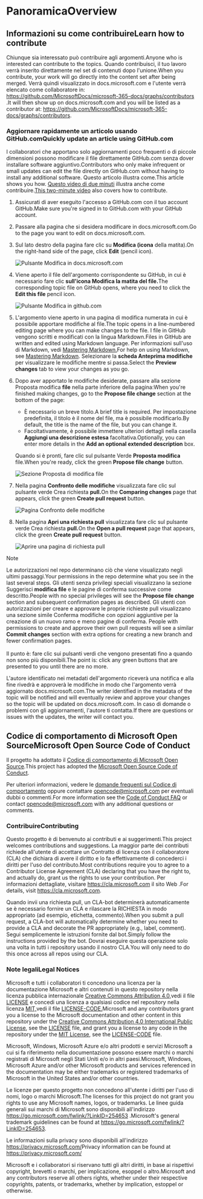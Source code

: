 # <a name="overview"></a><span data-ttu-id="43eef-101">Panoramica</span><span class="sxs-lookup"><span data-stu-id="43eef-101">Overview</span></span>

## <a name="learn-how-to-contribute"></a><span data-ttu-id="43eef-102">Informazioni su come contribuire</span><span class="sxs-lookup"><span data-stu-id="43eef-102">Learn how to contribute</span></span>

<span data-ttu-id="43eef-103">Chiunque sia interessato può contribuire agli argomenti.</span><span class="sxs-lookup"><span data-stu-id="43eef-103">Anyone who is interested can contribute to the topics.</span></span> <span data-ttu-id="43eef-104">Quando contribuisci, il tuo lavoro verrà inserito direttamente nel set di contenuti dopo l'unione.</span><span class="sxs-lookup"><span data-stu-id="43eef-104">When you contribute, your work will go directly into the content set after being merged.</span></span> <span data-ttu-id="43eef-105">Verrà quindi visualizzato in docs.microsoft.com e l'utente verrà elencato come collaboratore in: <https://github.com/MicrosoftDocs/microsoft-365-docs/graphs/contributors> .</span><span class="sxs-lookup"><span data-stu-id="43eef-105">It will then show up on docs.microsoft.com and you will be listed as a contributor at: <https://github.com/MicrosoftDocs/microsoft-365-docs/graphs/contributors>.</span></span>

### <a name="quickly-update-an-article-using-githubcom"></a><span data-ttu-id="43eef-106">Aggiornare rapidamente un articolo usando GitHub.com</span><span class="sxs-lookup"><span data-stu-id="43eef-106">Quickly update an article using GitHub.com</span></span>

<span data-ttu-id="43eef-107">I collaboratori che apportano solo aggiornamenti poco frequenti o di piccole dimensioni possono modificare il file direttamente GitHub.com senza dover installare software aggiuntivo.</span><span class="sxs-lookup"><span data-stu-id="43eef-107">Contributors who only make infrequent or small updates can edit the file directly on GitHub.com without having to install any additional software.</span></span> <span data-ttu-id="43eef-108">Questo articolo illustra come.</span><span class="sxs-lookup"><span data-stu-id="43eef-108">This article shows you how.</span></span> <span data-ttu-id="43eef-109">[Questo video di due minuti](https://www.microsoft.com/videoplayer/embed/RE1XQTG) illustra anche come contribuire.</span><span class="sxs-lookup"><span data-stu-id="43eef-109">[This two-minute video](https://www.microsoft.com/videoplayer/embed/RE1XQTG) also covers how to contribute.</span></span>

1. <span data-ttu-id="43eef-110">Assicurati di aver eseguito l'accesso a GitHub.com con il tuo account GitHub.</span><span class="sxs-lookup"><span data-stu-id="43eef-110">Make sure you're signed in to GitHub.com with your GitHub account.</span></span>
2. <span data-ttu-id="43eef-111">Passare alla pagina che si desidera modificare in docs.microsoft.com.</span><span class="sxs-lookup"><span data-stu-id="43eef-111">Go to the page you want to edit on docs.microsoft.com.</span></span>
3. <span data-ttu-id="43eef-112">Sul lato destro della pagina fare clic su **Modifica (icona** della matita).</span><span class="sxs-lookup"><span data-stu-id="43eef-112">On the right-hand side of the page, click **Edit** (pencil icon).</span></span>

   ![Pulsante Modifica in docs.microsoft.com](microsoft-365/media/quick-update-edit.png)

4. <span data-ttu-id="43eef-114">Viene aperto il file dell'argomento corrispondente su GitHub, in cui è necessario fare clic **sull'icona Modifica la matita del file.**</span><span class="sxs-lookup"><span data-stu-id="43eef-114">The corresponding topic file on GitHub opens, where you need to click the **Edit this file** pencil icon.</span></span>

   ![Pulsante Modifica in github.com](microsoft-365/media/quick-update-github.png)

5. <span data-ttu-id="43eef-116">L'argomento viene aperto in una pagina di modifica numerata in cui è possibile apportare modifiche al file.</span><span class="sxs-lookup"><span data-stu-id="43eef-116">The topic opens in a line-numbered editing page where you can make changes to the file.</span></span> <span data-ttu-id="43eef-117">I file in GitHub vengono scritti e modificati con la lingua Markdown.</span><span class="sxs-lookup"><span data-stu-id="43eef-117">Files in GitHub are written and edited using Markdown language.</span></span> <span data-ttu-id="43eef-118">Per informazioni sull'uso di Markdown, vedi [Mastering Markdown.](https://guides.github.com/features/mastering-markdown/)</span><span class="sxs-lookup"><span data-stu-id="43eef-118">For help on using Markdown, see [Mastering Markdown](https://guides.github.com/features/mastering-markdown/).</span></span> <span data-ttu-id="43eef-119">Selezionare la **scheda Anteprima modifiche** per visualizzare le modifiche mentre si passa.</span><span class="sxs-lookup"><span data-stu-id="43eef-119">Select the **Preview changes** tab to view your changes as you go.</span></span>

6. <span data-ttu-id="43eef-120">Dopo aver apportato le modifiche desiderate, passare alla sezione Proposta modifica **file** nella parte inferiore della pagina:</span><span class="sxs-lookup"><span data-stu-id="43eef-120">When you're finished making changes, go to the **Propose file change** section at the bottom of the page:</span></span>

   - <span data-ttu-id="43eef-121">È necessario un breve titolo.</span><span class="sxs-lookup"><span data-stu-id="43eef-121">A brief title is required.</span></span> <span data-ttu-id="43eef-122">Per impostazione predefinita, il titolo è il nome del file, ma è possibile modificarlo.</span><span class="sxs-lookup"><span data-stu-id="43eef-122">By default, the title is the name of the file, but you can change it.</span></span>
   - <span data-ttu-id="43eef-123">Facoltativamente, è possibile immettere ulteriori dettagli nella casella **Aggiungi una descrizione estesa** facoltativa.</span><span class="sxs-lookup"><span data-stu-id="43eef-123">Optionally, you can enter more details in the **Add an optional extended description** box.</span></span>

   <span data-ttu-id="43eef-124">Quando si è pronti, fare clic sul pulsante Verde **Proposta modifica** file.</span><span class="sxs-lookup"><span data-stu-id="43eef-124">When you're ready, click the green **Propose file change** button.</span></span>

   ![Sezione Proposta di modifica file](microsoft-365/media/propose-file-change.png)

7. <span data-ttu-id="43eef-126">Nella pagina **Confronto delle modifiche** visualizzata fare clic sul pulsante verde Crea richiesta **pull.**</span><span class="sxs-lookup"><span data-stu-id="43eef-126">On the **Comparing changes** page that appears, click the green **Create pull request** button.</span></span>

   ![Pagina Confronto delle modifiche](microsoft-365/media/comparing-changes-page.png)

8. <span data-ttu-id="43eef-128">Nella pagina **Apri una richiesta pull** visualizzata fare clic sul pulsante verde Crea richiesta **pull.**</span><span class="sxs-lookup"><span data-stu-id="43eef-128">On the **Open a pull request** page that appears, click the green **Create pull request** button.</span></span>

   ![Aprire una pagina di richiesta pull](microsoft-365/media/open-a-pull-request-page.png)

> [!NOTE]
> <span data-ttu-id="43eef-130">Le autorizzazioni nel repo determinano ciò che viene visualizzato negli ultimi passaggi.</span><span class="sxs-lookup"><span data-stu-id="43eef-130">Your permissions in the repo determine what you see in the last several steps.</span></span> <span data-ttu-id="43eef-131">Gli utenti senza privilegi speciali visualizzano la sezione Suggerisci **modifica file** e le pagine di conferma successive come descritto.</span><span class="sxs-lookup"><span data-stu-id="43eef-131">People with no special privileges will see the **Propose file change** section and subsequent confirmation pages as described.</span></span> <span data-ttu-id="43eef-132">Gli utenti con autorizzazioni per creare e approvare le proprie richieste pull visualizzano una sezione simile Conferma modifiche con opzioni aggiuntive per la creazione di un nuovo ramo e meno pagine di conferma. </span><span class="sxs-lookup"><span data-stu-id="43eef-132">People with permissions to create and approve their own pull requests will see a similar **Commit changes** section with extra options for creating a new branch and fewer confirmation pages.</span></span><br/><br/><span data-ttu-id="43eef-133">Il punto è: fare clic sui pulsanti verdi che vengono presentati fino a quando non sono più disponibili.</span><span class="sxs-lookup"><span data-stu-id="43eef-133">The point is: click any green buttons that are presented to you until there are no more.</span></span>

<span data-ttu-id="43eef-134">L'autore identificato nei metadati dell'argomento riceverà una notifica e alla fine rivedrà e approverà le modifiche in modo che l'argomento verrà aggiornato docs.microsoft.com.</span><span class="sxs-lookup"><span data-stu-id="43eef-134">The writer identified in the metadata of the topic will be notified and will eventually review and approve your changes so the topic will be updated on docs.microsoft.com.</span></span> <span data-ttu-id="43eef-135">In caso di domande o problemi con gli aggiornamenti, l'autore ti contatta.</span><span class="sxs-lookup"><span data-stu-id="43eef-135">If there are questions or issues with the updates, the writer will contact you.</span></span>

## <a name="microsoft-open-source-code-of-conduct"></a><span data-ttu-id="43eef-136">Codice di comportamento di Microsoft Open Source</span><span class="sxs-lookup"><span data-stu-id="43eef-136">Microsoft Open Source Code of Conduct</span></span>

<span data-ttu-id="43eef-137">Il progetto ha adottato il [Codice di comportamento di Microsoft Open Source](https://opensource.microsoft.com/codeofconduct/).</span><span class="sxs-lookup"><span data-stu-id="43eef-137">This project has adopted the [Microsoft Open Source Code of Conduct](https://opensource.microsoft.com/codeofconduct/).</span></span>

<span data-ttu-id="43eef-138">Per ulteriori informazioni, vedere le [domande frequenti sul Codice di comportamento](https://opensource.microsoft.com/codeofconduct/faq/) oppure contattare [opencode@microsoft.com](mailto:opencode@microsoft.com) per eventuali dubbi o commenti.</span><span class="sxs-lookup"><span data-stu-id="43eef-138">For more information see the [Code of Conduct FAQ](https://opensource.microsoft.com/codeofconduct/faq/) or contact [opencode@microsoft.com](mailto:opencode@microsoft.com) with any additional questions or comments.</span></span>

### <a name="contributing"></a><span data-ttu-id="43eef-139">Contribuire</span><span class="sxs-lookup"><span data-stu-id="43eef-139">Contributing</span></span>

<span data-ttu-id="43eef-140">Questo progetto è di benvenuto ai contributi e ai suggerimenti.</span><span class="sxs-lookup"><span data-stu-id="43eef-140">This project welcomes contributions and suggestions.</span></span>  <span data-ttu-id="43eef-141">La maggior parte dei contributi richiede all'utente di accettare un Contratto di licenza con il collaboratore (CLA) che dichiara di avere il diritto e lo fa effettivamente di concederci i diritti per l'uso del contributo.</span><span class="sxs-lookup"><span data-stu-id="43eef-141">Most contributions require you to agree to a Contributor License Agreement (CLA) declaring that you have the right to, and actually do, grant us the rights to use your contribution.</span></span> <span data-ttu-id="43eef-142">Per informazioni dettagliate, visitare <https://cla.microsoft.com> il sito Web .</span><span class="sxs-lookup"><span data-stu-id="43eef-142">For details, visit <https://cla.microsoft.com>.</span></span>

<span data-ttu-id="43eef-143">Quando invii una richiesta pull, un CLA-bot determinerà automaticamente se è necessario fornire un CLA e rilascare la RICHIESTA in modo appropriato (ad esempio, etichetta, commento).</span><span class="sxs-lookup"><span data-stu-id="43eef-143">When you submit a pull request, a CLA-bot will automatically determine whether you need to provide a CLA and decorate the PR appropriately (e.g., label, comment).</span></span> <span data-ttu-id="43eef-144">Segui semplicemente le istruzioni fornite dal bot.</span><span class="sxs-lookup"><span data-stu-id="43eef-144">Simply follow the instructions provided by the bot.</span></span> <span data-ttu-id="43eef-145">Dovrai eseguire questa operazione solo una volta in tutti i repository usando il nostro CLA.</span><span class="sxs-lookup"><span data-stu-id="43eef-145">You will only need to do this once across all repos using our CLA.</span></span>

### <a name="legal-notices"></a><span data-ttu-id="43eef-146">Note legali</span><span class="sxs-lookup"><span data-stu-id="43eef-146">Legal Notices</span></span>

<span data-ttu-id="43eef-147">Microsoft e tutti i collaboratori ti concedono una licenza per la documentazione Microsoft e altri contenuti in questo repository nella licenza pubblica internazionale [Creative Commons Attribution 4.0,](https://creativecommons.org/licenses/by/4.0/legalcode)vedi il file [LICENSE](LICENSE) e concedi una licenza a qualsiasi codice nel repository nella licenza [MIT,](https://opensource.org/licenses/MIT)vedi il file [LICENSE-CODE.](LICENSE-CODE)</span><span class="sxs-lookup"><span data-stu-id="43eef-147">Microsoft and any contributors grant you a license to the Microsoft documentation and other content in this repository under the [Creative Commons Attribution 4.0 International Public License](https://creativecommons.org/licenses/by/4.0/legalcode), see the [LICENSE](LICENSE) file, and grant you a license to any code in the repository under the [MIT License](https://opensource.org/licenses/MIT), see the [LICENSE-CODE](LICENSE-CODE) file.</span></span>

<span data-ttu-id="43eef-148">Microsoft, Windows, Microsoft Azure e/o altri prodotti e servizi Microsoft a cui si fa riferimento nella documentazione possono essere marchi o marchi registrati di Microsoft negli Stati Uniti e/o in altri paesi.</span><span class="sxs-lookup"><span data-stu-id="43eef-148">Microsoft, Windows, Microsoft Azure and/or other Microsoft products and services referenced in the documentation may be either trademarks or registered trademarks of Microsoft in the United States and/or other countries.</span></span>

<span data-ttu-id="43eef-149">Le licenze per questo progetto non concedono all'utente i diritti per l'uso di nomi, logo o marchi Microsoft.</span><span class="sxs-lookup"><span data-stu-id="43eef-149">The licenses for this project do not grant you rights to use any Microsoft names, logos, or trademarks.</span></span> <span data-ttu-id="43eef-150">Le linee guida generali sui marchi di Microsoft sono disponibili all'indirizzo <https://go.microsoft.com/fwlink/?LinkID=254653> .</span><span class="sxs-lookup"><span data-stu-id="43eef-150">Microsoft's general trademark guidelines can be found at <https://go.microsoft.com/fwlink/?LinkID=254653>.</span></span>

<span data-ttu-id="43eef-151">Le informazioni sulla privacy sono disponibili all'indirizzo <https://privacy.microsoft.com/></span><span class="sxs-lookup"><span data-stu-id="43eef-151">Privacy information can be found at <https://privacy.microsoft.com/></span></span>

<span data-ttu-id="43eef-152">Microsoft e i collaboratori si riservano tutti gli altri diritti, in base ai rispettivi copyright, brevetti o marchi, per implicazione, esoppel o altro.</span><span class="sxs-lookup"><span data-stu-id="43eef-152">Microsoft and any contributors reserve all others rights, whether under their respective copyrights, patents, or trademarks, whether by implication, estoppel or otherwise.</span></span>
